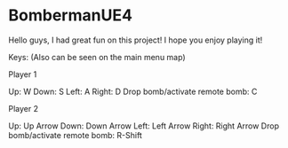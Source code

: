 # BombermanUE4

Hello guys, I had great fun on this project! I hope you enjoy playing it!

Keys: (Also can be seen on the main menu map)

Player 1

Up: W
Down: S
Left: A
Right: D
Drop bomb/activate remote bomb: C

Player 2

Up: Up Arrow
Down: Down Arrow
Left: Left Arrow
Right: Right Arrow
Drop bomb/activate remote bomb: R-Shift
